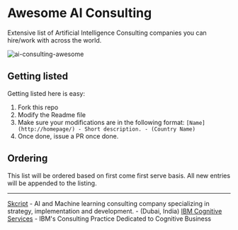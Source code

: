 # Awesome AI Consulting
Extensive list of Artificial Intelligence Consulting companies you can hire/work with across the world.

![ai-consulting-awesome](https://user-images.githubusercontent.com/973265/31847864-a40f598a-b641-11e7-84fb-75c8b43eadc5.jpg)

## Getting listed

Getting listed here is easy:

1. Fork this repo
2. Modify the Readme file
3. Make sure your modifications are in the following format: `[Name](http://homepage/) - Short description. - (Country Name)`
4. Once done, issue a PR once done.

## Ordering

This list will be ordered based on first come first serve basis. All new entries will be appended to the listing.

--------------------

[Skcript](https://www.skcript.com) - AI and Machine learning consulting company specializing in strategy, implementation and development. - (Dubai, India)
[IBM Cognitive Services](http://www-03.ibm.com/press/uk/en/pressrelease/47789.wss) - IBM's Consulting Practice Dedicated to Cognitive Business
